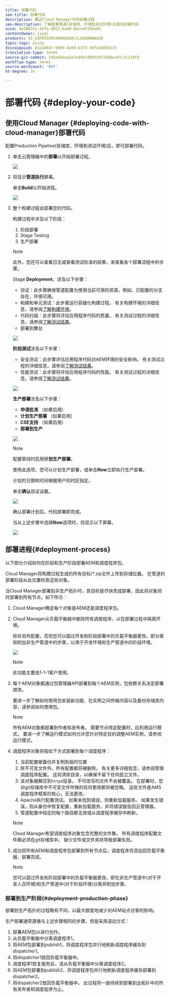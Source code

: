 ```yaml
---
title: 部署代码
seo-title: 部署代码
description: 概述Cloud Manager中的部署过程
seo-description: 了解配置管道(存储库、环境和测试环境)后如何部署代码
uuid: 4e3807e1-437e-4922-ba48-0bcadf293a99
contentOwner: jsyal
products: SG_EXPERIENCEMANAGER/CLOUDMANAGER
topic-tags: using
discoiquuid: 832a4647-9b83-4a9d-b373-30fe16092b15
translation-type: tm+mt
source-git-commit: 2dda85baa5e7ed9bfd8933df3580ec6fc3c210fd
workflow-type: tm+mt
source-wordcount: '957'
ht-degree: 1%

---
```



# 部署代码 {#deploy-your-code}

## 使用Cloud Manager {#deploying-code-with-cloud-manager}部署代码

配置Production Pipeline(存储库、环境和测试环境)后，即可部署代码。

1. 单击云管理器中的&#x200B;**部署**&#x200B;以开始部署过程。

   ![](assets/Deploy1.png)

1. 将显示&#x200B;**管道执行**&#x200B;屏幕。

   单击&#x200B;**Build**&#x200B;以开始进程。

   ![](assets/Deploy2.png)

1. 整个构建过程会部署您的代码。

   构建过程中涉及以下阶段：

   1. 阶段部署
   1. Stage Testing
   1. 生产部署

   >[!NOTE]
   >
   >此外，您还可以查看日志或查看测试标准的结果，来查看各个部署流程中的步骤。

   Stage **Deployment**，涉及以下步骤：

   * 验证：此步骤确保管道配置为使用当前可用的资源，例如，已配置的分支存在，环境可用。
   * 构建和单元测试：此步骤运行容器化构建过程。 有关构建环境的详细信息，请参阅[了解构建环境](/help/using/build-environment-details.md)。
   * 代码扫描：此步骤将评估应用程序代码的质量。 有关测试过程的详细信息，请参阅[了解测试结果](understand-your-test-results.md)。
   * 部署到舞台

   ![](assets/Stage_Deployment1.png)

   **阶段测试**&#x200B;涉及以下步骤：

   * 安全测试：此步骤评估应用程序代码对AEM环境的安全影响。 有关测试过程的详细信息，请参阅[了解测试结果](understand-your-test-results.md)。
   * 性能测试：此步骤将评估应用程序代码的性能。 有关测试过程的详细信息，请参阅[了解测试结果](understand-your-test-results.md)。

   ![](assets/Stage_Testing1.png)

   **生产部署**&#x200B;涉及以下步骤：

   * **申请批准** （如果启用）
   * **计划生产部署** （如果启用）
   * **CSE支持** （如果启用）
   * **部署到生产**

   ![](assets/Prod_Deployment1.png)

   >[!NOTE]
   >
   >配置管线时启用&#x200B;**计划生产部署**。
   >
   >
   >使用此选项，您可以计划生产部署，或单击&#x200B;**Now**&#x200B;立即执行生产部署。
   >
   >
   >计划的日期和时间根据用户的时区指定。
   >
   >
   >单击&#x200B;**确认**&#x200B;验证设置。

   ![](assets/Production_Deployment1.png)

   确认部署计划后，代码部署即完成。

   当从上述步骤中选择&#x200B;**Now**&#x200B;选项时，将显示以下屏幕。

   ![](assets/Production_Deployment2.png)

## 部署进程{#deployment-process}

以下部分介绍如何在阶段和生产阶段部署AEM和调度程序包。

Cloud Manager将构建过程生成的所有目标/*.zip文件上传到存储位置。  在管道的部署阶段从此位置检索这些对象。

当Cloud Manager部署到非生产拓扑时，其目标是尽快完成部署，因此将对象同时部署到所有节点，如下所示：

1. Cloud Manager确定每个对象是AEM还是调度程序包。
1. Cloud Manager从负载平衡器中删除所有调度程序，以在部署过程中隔离环境。

   除非另外配置，否则您可以跳过开发和阶段部署中的负载平衡器更改，即分离和附加非生产管道中的步骤，以用于开发环境和生产管道中的阶段环境。

   ![](assets/load_balancer.png)

   >[!NOTE]
   >
   >此功能主要由1-1-1客户使用。

1. 每个AEM对象都通过包管理器API部署到每个AEM实例，包依赖关系决定部署顺序。

   要进一步了解如何使用包安装新功能、在实例之间传输内容以及备份存储库内容，请参阅如何使用包。

   >[!NOTE]
   >
   >所有AEM对象都部署到作者和发布者。 需要节点特定配置时，应利用运行模式。 要进一步了解运行模式如何允许您针对特定目的调整AEM实例，请参阅运行模式。

1. 调度程序对象将按如下方式部署到每个调度程序：

   1. 当前配置被备份并复制到临时位置
   1. 除不可变文件外，所有配置都将被删除。 有关更多详细信息，请参阅管理调度程序配置。 这将清除目录，以确保不留下任何孤立文件。
   1. 该对象被解压到`httpd`目录。  不可改写的文件不会被覆盖。 在部署时，您对git存储库中不可变文件所做的任何更改都将被忽略。  这些文件是AMS调度程序框架的核心，无法更改。
   1. Apache执行配置测试。 如果未找到错误，则重新加载服务。 如果发生错误，则从备份中恢复配置，重新加载服务，并将错误报告回云管理器。
   1. 管道配置中指定的每个路径都无效或从调度程序缓存中刷新。

   >[!NOTE]
   >Cloud Manager希望调度程序对象包含完整的文件集。  所有调度程序配置文件都必须在git存储库中。 缺少文件或文件夹将导致部署失败。

1. 成功将所有AEM和调度程序包部署到所有节点后，调度程序将添加回负载平衡器，部署完成。

   >[!NOTE]
   >您可以跳过开发和阶段部署中的负载平衡器更改，即在非生产管道中(对于开发人员环境)和生产管道中(对于阶段环境)分离并附加步骤。

### 部署到生产阶段{#deployment-production-phase}

部署到生产拓扑的过程略有不同，以最大限度地减少对AEM站点访客的影响。

生产部署通常遵循与上述步骤相同的步骤，但是采用滚动方式：

1. 部署AEM包以进行创作。
1. 从负载平衡器中分离调度程序1。
1. 将AEM包部署到publish1，将调度程序包并行地刷新调度程序缓存到dispatcher1。
1. 将dispatcher1放回负载平衡器中。
1. 调度程序1恢复服务后，请从负载平衡器中分离调度程序2。
1. 将AEM包部署到publish2，将调度程序包并行地刷新调度程序缓存部署到dispatcher2。
1. 将dispatcher2放回负载平衡器中。
此过程将一直持续到部署到达拓扑中的所有发布者和调度程序为止。


